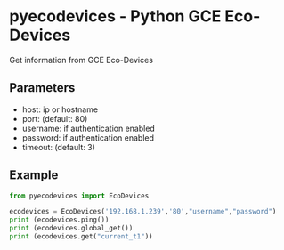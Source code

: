 # pyecodevices - Python GCE Eco-Devices

Get information from GCE Eco-Devices

## Parameters

- host: ip or hostname
- port: (default: 80)
- username: if authentication enabled
- password: if authentication enabled
- timeout: (default: 3)

## Example

```python
from pyecodevices import EcoDevices

ecodevices = EcoDevices('192.168.1.239','80',"username","password")
print (ecodevices.ping())
print (ecodevices.global_get())
print (ecodevices.get("current_t1"))
```
